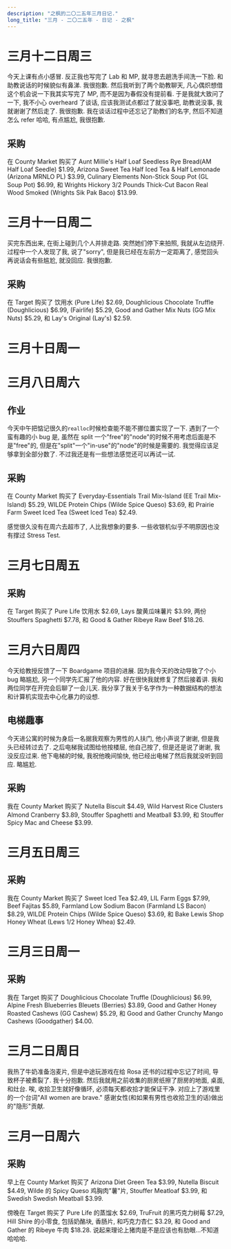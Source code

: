 ```yaml
---
description: "之枫的二〇二五年三月日记."
long_title: "三月 - 二〇二五年 - 日记 - 之枫"
---
```


# 三月十二日周三

今天上课有点小感冒. 反正我也写完了 Lab 和 MP, 就寻思去趟洗手间洗一下脸. 和助教说话的时候貌似有鼻涕. 我很抱歉. 然后我听到了两个助教聊天, 凡心偶炽想借这个机会说一下我其实写完了 MP, 而不是因为春假没有提前看. 于是我就大致问了一下, 我不小心 overheard 了谈话, 应该我测试点都过了就没事吧, 助教说没事, 我就谢谢了然后走了. 我很抱歉. 我在谈话过程中还忘记了助教们的名字, 然后不知道怎么 refer 哈哈, 有点尴尬, 我很抱歉.

## 采购

在 County Market 购买了 Aunt Millie's Half Loaf Seedless Rye Bread(AM Half Loaf Seedle) $1.99, Arizona Sweet Tea Half Iced Tea & Half Lemonade (Arizona MRNLO PL) $3.99, Culinary Elements Non-Stick Soup Pot (GL Soup Pot) $6.99, 和 Wrights Hickory 3/2 Pounds Thick-Cut Bacon Real Wood Smoked (Wrights Sik Pak Baco) $13.99.

# 三月十一日周二

买完东西出来, 在街上碰到几个人并排走路. 突然她们停下来拍照, 我就从左边绕开. 过程中一个人发现了我, 说了"sorry", 但是我已经在左前方一定距离了, 感觉回头再说话会有些尴尬, 就没回应. 我很抱歉.

## 采购

在 Target 购买了 饮用水 (Pure Life) $2.69, Doughlicious Chocolate Truffle (Doughlicious) $6.99, (Fairlife) $5.29, Good and Gather Mix Nuts (GG Mix Nuts) $5.29, 和 Lay's Original (Lay's) $2.59.

# 三月十日周一

# 三月八日周六

## 作业

今天中午把惦记很久的`realloc`时候检查能不能不挪位置实现了一下. 遇到了一个蛮有趣的小 bug 是, 虽然在 split 一个"free"的"node"的时候不用考虑后面是不是"free"的, 但是在"split"一个"in-use"的"node"的时候是需要的. 我觉得应该足够拿到全部分数了. 不过我还是有一些想法感觉还可以再试一试.

## 采购

在 County Market 购买了 Everyday-Essentials Trail Mix-Island (EE Trail Mix-Island) $5.29, WILDE Protein Chips (Wilde Spice Queso) $3.69, 和 Prairie Farm Sweet Iced Tea (Sweet Iced Tea) $2.49.

感觉很久没有在周六去超市了, 人比我想象的要多. 一些收银机似乎不明原因也没有撑过 Stress Test.

# 三月七日周五

## 采购

在 Target 购买了 Pure Life 饮用水 $2.69, Lays 酸黄瓜味薯片 $3.99, 两份 Stouffers Spaghetti $7.78, 和 Good & Gather Ribeye Raw Beef $18.26.

# 三月六日周四

今天给教授反馈了一下 Boardgame 项目的进展. 因为我今天的改动导致了个小 bug 略尴尬, 另一个同学先汇报了他的内容. 好在很快我就修复了然后接着讲. 我和两位同学在开完会后聊了一会儿天. 我分享了我关于名字作为一种数据结构的想法和计算机实现去中心化暴力的设想.

## 电梯趣事

今天进公寓的时候为身后一名据我观察为男性的人扶门, 他小声说了谢谢, 但是我头已经转过去了. 之后电梯我试图给他按楼层, 他自己按了, 但是还是说了谢谢, 我没反应过来. 他下电梯的时候, 我祝他晚间愉快, 他已经出电梯了然后我就没听到回应. 略尴尬.

## 采购

我在 County Market 购买了 Nutella Biscuit $4.49, Wild Harvest Rice Clusters Almond Cranberry $3.89, Stouffer Spaghetti and Meatball $3.99, 和 Stouffer Spicy Mac and Cheese $3.99.

# 三月五日周三

## 采购

我在 County Market 购买了 Sweet Iced Tea $2.49, LIL Farm Eggs $7.99, Beef Fajitas $5.89, Farmland Low Sodium Bacon (Farmland LS Bacon) $8.29, WILDE Protein Chips (Wilde Spice Queso) $3.69, 和 Bake Lewis Shop Honey Wheat (Lews 1/2 Honey Whea) $2.49.

# 三月三日周一

## 采购

我在 Target 购买了 Doughlicious Chocolate Truffle (Doughlicious) $6.99, Alpine Fresh Blueberries Bleuets (Berries) $3.89, Good and Gather Honey Roasted Cashews (GG Cashew) $5.29, 和 Good and Gather Crunchy Mango Cashews (Goodgather) $4.00.

# 三月二日周日

我热了牛奶准备泡麦片, 但是中途玩游戏在给 Rosa 还书的过程中忘记了时间, 导致杯子被煮裂了. 我十分抱歉. 然后我就用之前收集的厨房纸擦了厨房的地面, 桌面, 和灶台. 唉, 收拾卫生就好像循环, 必须每天都收拾才能保证干净. 对应上了游戏里的一个台词"All women are brave." 感谢女性(和如果有男性也收拾卫生的话)做出的"隐形"贡献.

# 三月一日周六

## 采购

早上在 County Market 购买了 Arizona Diet Green Tea $3.99, Nutella Biscuit $4.49, Wilde 的 Spicy Queso 鸡胸肉"薯"片, Stouffer Meatloaf $3.99, 和 Swedish Swedish Meatball $3.99.

傍晚在 Target 购买了 Pure Life 的蒸馏水 $2.69, TruFruit 的黑巧克力树莓 $7.29, Hill Shire 的小零食, 包括奶酪块, 香肠片, 和巧克力杏仁 $3.29, 和 Good and Gather 的 Ribeye 牛肉 $18.28. 说起来理论上猪肉是不是应该也有肋眼...不知道哈哈哈.

